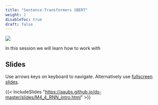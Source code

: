 ```yaml
---
title: "Sentence-Transformers SBERT"
weight: 2
disableToc: true
draft: false
---
```


![](https://source.unsplash.com/vuMTQj6aQQ0)

In this session we will learn how to work with 

## Slides

Use arrows keys on keyboard to navigate. Alternatively use [fullscreen slides](https://aaubs.github.io/ds-master/slides/M4_4_RNN_intro.html).

{{< IncludeSlides "https://aaubs.github.io/ds-master/slides/M4_4_RNN_intro.html" >}}




